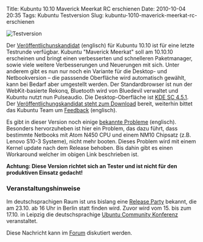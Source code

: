 Title: Kubuntu 10.10 Maverick Meerkat RC erschienen
Date: 2010-10-04 20:35
Tags: Kubuntu Testversion
Slug: kubuntu-1010-maverick-meerkat-rc-erschienen

![Testversion](http://wiki.kubuntu-de.org/images/Testsoftware48x48.png)

Der
[Veröffentlichunskandidat](https://wiki.kubuntu.org/MaverickMeerkat/RC/Kubuntu "https://wiki.kubuntu.org/MaverickMeerkat/RC/Kubuntu")
(englisch) für Kubuntu 10.10 ist für eine letzte Testrunde verfügbar.
Kubuntu "Maverick Meerkat" soll am 10.10.10 erscheinen und bringt einen
verbesserten und schnelleren Paketmanager, sowie viele weitere
Verbesserungen und Neuerungen mit sich. Unter anderem gibt es nun nur
noch ein Variante für die Desktop- und Netbookversion – die passsende
Oberfläche wird automatisch gewählt, kann bei Bedarf aber umgestellt
werden. Der Standardbrowser ist nun der WebKit-basierte Rekonq,
Bluetooth wird von Bluedevil verwaltet und Kubuntu nutzt nun Pulseaudio.
Die Desktop-Oberfläche ist [KDE SC
4.5.1](http://www.kubuntu-de.org/nachrichten/software/kde/2033-kde-sc-4-5-1-mit-paketen-fuer-kubuntu-erschienen "http://www.kubuntu-de.org/nachrichten/software/kde/2033-kde-sc-4-5-1-mit-paketen-fuer-kubuntu-erschienen").
Der [Veröffentlichungskandidat steht zum
Download](http://releases.ubuntu.com/kubuntu/maverick/ "http://releases.ubuntu.com/kubuntu/maverick/")
bereit, weiterhin bittet das Kubuntu Team um
[Feedback](https://wiki.kubuntu.org/MaverickMeerkat/RC/Kubuntu/Feedback "https://wiki.kubuntu.org/MaverickMeerkat/RC/Kubuntu/Feedback")
(englisch).


Es gibt in dieser Version noch einige [bekannte
Probleme](https://wiki.ubuntu.com/MaverickMeerkat/TechnicalOverview#Known%20issues "https://wiki.ubuntu.com/MaverickMeerkat/TechnicalOverview#Known%20issues")
(englisch). Besonders hervorzuheben ist hier ein Problem, das dazu
führt, dass bestimmte Netbooks mit Atom N450 CPU und einem NM10 Chipsatz
(z.B. Lenovo S10-3 Systeme), nicht mehr booten. Dieses Problem wird mit
einem Kernel update nach dem Release behoben. Bis dahin gibt es einen
Workaround welcher im obigen Link beschrieben ist.


<!--break--><!--break-->

**Achtung: Diese Version richtet sich an Tester und ist nicht für den
produktiven Einsatz gedacht!**


  

### Veranstaltungshinweise


Im deutschsprachigen Raum ist uns bislang eine [Release
Party](http://ubuntu-berlin.de/maverick-release-party "http://ubuntu-berlin.de/maverick-release-party")
bekannt, die am 23.10. ab 16 Uhr in Berlin statt finden wird. Zuvor wird
vom 15. bis zum 17.10. in Leipzig die deutschsprachige [Ubuntu Community
Konferenz](http://ubucon.de/ "http://ubucon.de/") veranstaltet.



Diese Nachricht kann im
[Forum](http://forum.kubuntu-de.org/index.php?board=1.0 "http://forum.kubuntu-de.org/index.php?board=1.0")
diskutiert werden.



